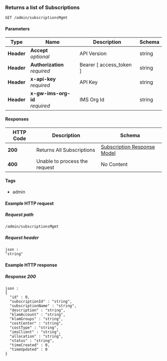 
<a name="returns-all-subscriptions"></a>
### Returns a list of Subscriptions
```
GET /admin/subscriptionsMgmt
```


#### Parameters

|Type|Name|Description|Schema|
|---|---|---|---|
|**Header**|**Accept**  <br>*optional*|API Version|string|
|**Header**|**Authorization**  <br>*required*|Bearer [ access_token ]|string|
|**Header**|**x-api-key**  <br>*required*|API Key|string|
|**Header**|**x-gw-ims-org-id**  <br>*required*|IMS Org Id|string|


#### Responses

|HTTP Code|Description|Schema|
|---|---|---|
|**200**|Returns All Subscriptions|[Subscription Response Model](../definitions/Subscription_Response_Model.md#subscription-response-model)|
|**400**|Unable to process the request|No Content|


#### Tags

* admin


#### Example HTTP request

##### Request path
```
/admin/subscriptionsMgmt
```


##### Request header
```
json :
"string"
```


#### Example HTTP response

##### Response 200
```
json :
{
  "id" : 0,
  "subscriptionId" : "string",
  "subscriptionName" : "string",
  "description" : "string",
  "klamAccount" : "string",
  "klamGroups" : "string",
  "costCenter" : "string",
  "costType" : "string",
  "imsClient" : "string",
  "allocation" : "string",
  "status" : "string",
  "timeCreated" : 0,
  "timeUpdated" : 0
}
```




